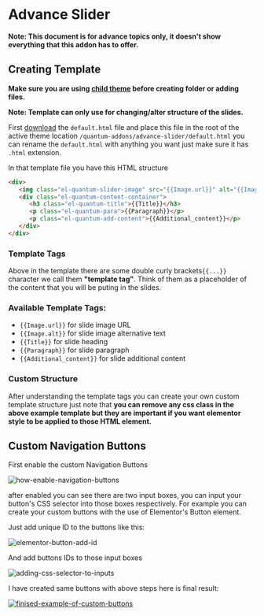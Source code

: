# Advance Slider

**Note: This document is for advance topics only, it doesn't show everything that this addon has to offer.**

## Creating Template

**Make sure you are using [child theme](https://developer.wordpress.org/themes/advanced-topics/child-themes/) before creating folder or adding files.**

**Note: Template can only use for changing/alter structure of the slides.**

First [download](https://github.com/abhy12/quantum-addons/blob/master/templates/advance-slider/default.html) the ``default.html`` file and place this file in the root of the active theme location ``/quantum-addons/advance-slider/default.html`` you can rename the ``default.html`` with anything you want just make sure it has ``.html`` extension.

In that template file you have this HTML structure
```html
<div>
   <img class="el-quantum-slider-image" src="{{Image.url}}" alt="{{Image.alt}}">
   <div class="el-quantum-content-container">
      <h3 class="el-quantum-title">{{Title}}</h3>
      <p class="el-quantum-para">{{Paragraph}}</p>
      <p class="el-quantum-add-content">{{Additional_content}}</p>
   </div>
</div>
```

### Template Tags

Above in the template there are some double curly brackets``{{...}}`` character we call them **"template tag"**. Think of them as a placeholder of the content that you will be puting in the slides.

### Available Template Tags:

- ``{{Image.url}}`` for slide image URL
- ``{{Image.alt}}`` for slide image alternative text
- ``{{Title}}`` for slide heading
- ``{{Paragraph}}`` for slide paragraph
- ``{{Additional_content}}`` for slide additional content

### Custom Structure

After understanding the template tags you can create your own custom template structure just note that **you can remove any css class in the above example template but they are important if you want elementor style to be applied to those HTML element.**

## Custom Navigation Buttons

First enable the custom Navigation Buttons

![how-enable-navigation-buttons](https://user-images.githubusercontent.com/98876719/246651950-273cc61a-2483-49a0-9c95-518ffc86bac4.png)

after enabled you can see there are two input boxes, you can input your button's CSS selector into those boxes respectively.
For example you can create your custom buttons with the use of Elementor's Button element.

Just add unique ID to the buttons like this:

![elementor-button-add-id](https://user-images.githubusercontent.com/98876719/246652784-e7ab2c99-4cbf-458e-ad38-c89ce6106914.png)

And add buttons IDs to those input boxes

![adding-css-selector-to-inputs](https://user-images.githubusercontent.com/98876719/246653491-682c7e73-7b69-4550-bc24-b805297dd815.png)

I have created same buttons with above steps here is final result:

[![finised-example-of-custom-buttons](https://user-images.githubusercontent.com/98876719/246653957-d7a9603c-748f-436b-b42b-97b5dd3d60b0.png)](https://user-images.githubusercontent.com/98876719/246654370-455c1e0f-f9b7-4533-9e18-8f7b294b6c3e.mp4)
